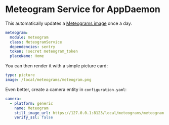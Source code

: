 # Meteogram Service for AppDaemon

This automatically updates a [Meteograms image](https://meteograms.com) once a day.

```yaml
meteogram:
  module: meteogram
  class: MeteogramService
  dependencies: sentry
  token: !secret meteogram_token
  placeName: Home
```

You can then render it with a simple picture card:

```yaml
type: picture
image: /local/meteograms/meteogram.png
```

Even better, create a camera entity in `configuration.yaml`:

```yaml
camera:
  - platform: generic
    name: Meteogram
    still_image_url: https://127.0.0.1:8123/local/meteograms/meteogram.png
    verify_ssl: false
```
